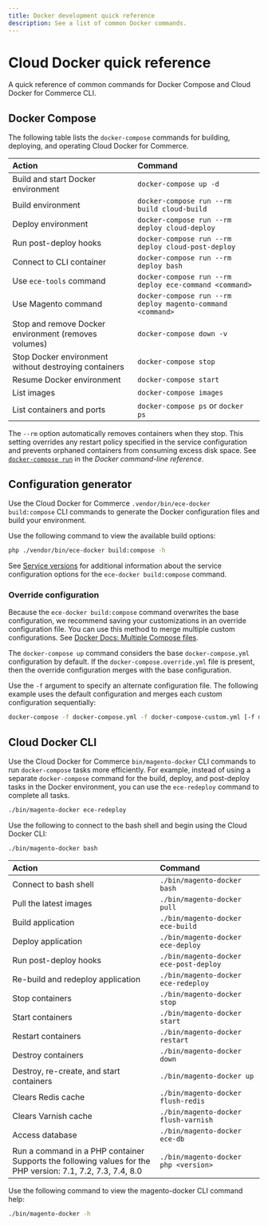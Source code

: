 ```yaml
---
title: Docker development quick reference
description: See a list of common Docker commands.
---
```


# Cloud Docker quick reference

A quick reference of common commands for Docker Compose and Cloud Docker for Commerce CLI.

## Docker Compose

The following table lists the `docker-compose` commands for building, deploying, and operating Cloud Docker for Commerce.

| Action                                                | Command                                                    |
| :---------------------------------------------------- | :--------------------------------------------------------- |
| Build and start Docker environment                    | `docker-compose up -d`                                     |
| Build environment                                     | `docker-compose run --rm build cloud-build`                |
| Deploy environment                                    | `docker-compose run --rm deploy cloud-deploy`              |
| Run post-deploy hooks                                 | `docker-compose run --rm deploy cloud-post-deploy`         |
| Connect to CLI container                              | `docker-compose run --rm deploy bash`                      |
| Use `ece-tools` command                               | `docker-compose run --rm deploy ece-command <command>`     |
| Use Magento command                                   | `docker-compose run --rm deploy magento-command <command>` |
| Stop and remove Docker environment (removes volumes)  | `docker-compose down -v`                                   |
| Stop Docker environment without destroying containers | `docker-compose stop`                                      |
| Resume Docker environment                             | `docker-compose start`                                     |
| List images                                           | `docker-compose images`                                    |
| List containers and ports                             | `docker-compose ps` or `docker ps`                         |

<InlineAlert variant="info" slots="text"/>

The `--rm` option automatically removes containers when they stop. This setting overrides any restart policy specified in the service configuration and prevents orphaned containers from consuming excess disk space. See [`docker-compose run`](https://docs.docker.com/compose/reference/run/) in the _Docker command-line reference_.

## Configuration generator

Use the Cloud Docker for Commerce `.vendor/bin/ece-docker build:compose` CLI commands to generate the Docker configuration files and build your environment.

Use the following command to view the available build options:

```bash
php ./vendor/bin/ece-docker build:compose -h
```

<InlineAlert variant="info" slots="text"/>

See [Service versions](../docker/containers/index.md) for additional information about the service configuration options for the `ece-docker build:compose` command.

### Override configuration

Because the `ece-docker build:compose` command overwrites the base configuration, we recommend saving your customizations in an override configuration file. You can use this method to merge multiple custom configurations. See [Docker Docs: Multiple Compose files](https://docs.docker.com/compose/extends/#multiple-compose-files).

The `docker-compose up` command considers the base `docker-compose.yml` configuration by default. If the `docker-compose.override.yml` file is present, then the override configuration merges with the base configuration.

Use the `-f` argument to specify an alternate configuration file. The following example uses the default configuration and merges each custom configuration sequentially:

```bash
docker-compose -f docker-compose.yml -f docker-compose-custom.yml [-f more-custom-docker-compose.yml] up
```

## Cloud Docker CLI

Use the Cloud Docker for Commerce `bin/magento-docker` CLI commands to run `docker-compose` tasks more efficiently. For example, instead of using a separate `docker-compose` command for the build, deploy, and post-deploy tasks in the Docker environment, you can use the `ece-redeploy` command to complete all tasks.

```bash
./bin/magento-docker ece-redeploy
```

Use the following to connect to the bash shell and begin using the Cloud Docker CLI:

```bash
./bin/magento-docker bash
```

| Action                                                                                                         | Command                                |
| :------------------------------------------------------------------------------------------------------------- | :------------------------------------- |
| Connect to bash shell                                                                                          | `./bin/magento-docker bash`            |
| Pull the latest images                                                                                         | `./bin/magento-docker pull`            |
| Build application                                                                                              | `./bin/magento-docker ece-build`       |
| Deploy application                                                                                             | `./bin/magento-docker ece-deploy`      |
| Run post-deploy hooks                                                                                          | `./bin/magento-docker ece-post-deploy` |
| Re-build and redeploy application                                                                             | `./bin/magento-docker ece-redeploy`    |
| Stop containers                                                                                                | `./bin/magento-docker stop`            |
| Start containers                                                                                               | `./bin/magento-docker start`           |
| Restart containers                                                                                             | `./bin/magento-docker restart`         |
| Destroy containers                                                                                             | `./bin/magento-docker down`            |
| Destroy, re-create, and start containers                                                                       | `./bin/magento-docker up`              |
| Clears Redis cache                                                                                             | `./bin/magento-docker flush-redis`     |
| Clears Varnish cache                                                                                           | `./bin/magento-docker flush-varnish`   |
| Access database                                                                                                | `./bin/magento-docker ece-db`          |
| Run a command in a PHP container<br/>Supports the following values for the PHP version: 7.1, 7.2, 7.3, 7.4, 8.0 | `./bin/magento-docker php <version>`   |

<InlineAlert variant="help" slots="text1, text2"/>

Use the following command to view the magento-docker CLI command help:

```bash
./bin/magento-docker -h
```
